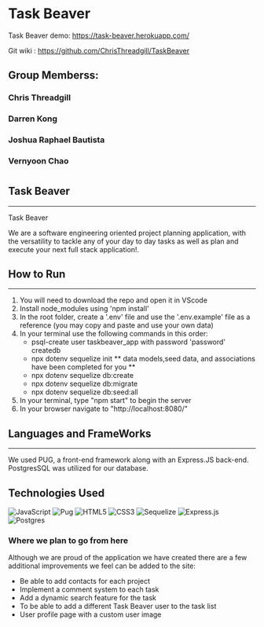 # Task Beaver

Task Beaver demo: https://task-beaver.herokuapp.com/

Git wiki : https://github.com/ChrisThreadgill/TaskBeaver

## Group Memberss:

### Chris Threadgill

### Darren Kong

### Joshua Raphael Bautista

### Vernyoon Chao

#

## Task Beaver

---

Task Beaver

We are a software engineering oriented project planning application, with the versatility to tackle any of your day to day tasks as well as plan and execute your next full stack application!.

## How to Run

---

1. You will need to download the repo and open it in VScode
2. Install node_modules using 'npm install'
3. In the root folder, create a '.env' file and use the '.env.example' file as a reference (you may copy and paste and use your own data)
4. In your terminal use the following commands in this order:
   - psql-create user taskbeaver_app with password 'password' createdb
   - npx dotenv sequelize init
     ** data models,seed data, and associations have been completed for you **
   - npx dotenv sequelize db:create
   - npx dotenv sequelize db:migrate
   - npx dotenv sequelize db:seed:all
5. In your terminal, type "npm start" to begin the server
6. In your browser navigate to "http://localhost:8080/"

## Languages and FrameWorks

---

We used PUG, a front-end framework along with an Express.JS back-end. PostgresSQL was utilized for our database.

## Technologies Used

![JavaScript](https://img.shields.io/badge/javascript-%23323330.svg?style=for-the-badge&logo=javascript&logoColor=%23F7DF1E)
![Pug](https://img.shields.io/badge/Pug-FFF?style=for-the-badge&logo=pug&logoColor=A86454)
![HTML5](https://img.shields.io/badge/html5-%23E34F26.svg?style=for-the-badge&logo=html5&logoColor=white)
![CSS3](https://img.shields.io/badge/css3-%231572B6.svg?style=for-the-badge&logo=css3&logoColor=white)
![Sequelize](https://img.shields.io/badge/Sequelize-52B0E7?style=for-the-badge&logo=Sequelize&logoColor=white)
![Express.js](https://img.shields.io/badge/express.js-%23404d59.svg?style=for-the-badge&logo=express&logoColor=%2361DAFB)
![Postgres](https://img.shields.io/badge/postgres-%23316192.svg?style=for-the-badge&logo=postgresql&logoColor=white)

### Where we plan to go from here

Although we are proud of the application we have created there are a few additional improvements we feel can be added to the site:

- Be able to add contacts for each project
- Implement a comment system to each task
- Add a dynamic search feature for the task
- To be able to add a different Task Beaver user to the task list
- User profile page with a custom user image
